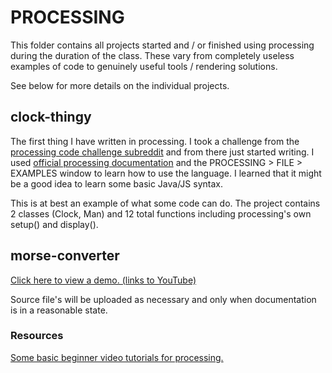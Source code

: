 # PROCESSING

This folder contains all projects started and / or finished using processing
during the duration of the class. These vary from completely useless examples
of code to genuinely useful tools / rendering solutions.

See below for more details on the individual projects.

## clock-thingy

The first thing I have written in processing. I took a challenge from the
[processing code challenge subreddit](https://www.reddit.com/r/processing/comments/4acjwd/processing_weekly_challenge_1_light_switch/)
and from there just started writing. I used [official processing documentation](https://processing.org/reference/)
and the PROCESSING > FILE > EXAMPLES window to learn how to use the language.
I learned that it might be a good idea to learn some basic Java/JS syntax.

This is at best an example of what some code can do. The project contains
2 classes (Clock, Man) and 12 total functions including processing's own
setup() and display().

## morse-converter

[Click here to view a demo. (links to YouTube)](https://www.youtube.com/watch?v=N6sVACk4a-c)

Source file's will be uploaded as necessary and only when documentation is
in a reasonable state.

### Resources

[Some basic beginner video tutorials for processing.](https://processing.org/tutorials)

